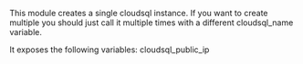 This module creates a single cloudsql instance.  If you want to create multiple you should just call it multiple times with a different cloudsql_name variable.

It exposes the following variables:
   cloudsql_public_ip


